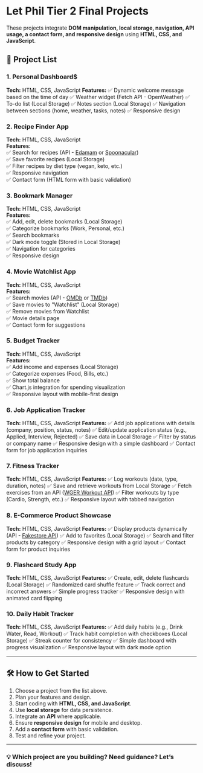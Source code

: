 # Let Phil Tier 2 Final Projects

These projects integrate **DOM manipulation, local storage, navigation, API usage, a contact form, and responsive design** using **HTML, CSS, and JavaScript**.

## 📌 Project List

### 1. Personal Dashboard$

**Tech:** HTML, CSS, JavaScript
**Features:**
✅ Dynamic welcome message based on the time of day
✅ Weather widget (Fetch API - OpenWeather)
✅ To-do list (Local Storage)
✅ Notes section (Local Storage)
✅ Navigation between sections (home, weather, tasks, notes)
✅ Responsive design

### 2. Recipe Finder App

**Tech:** HTML, CSS, JavaScript  
**Features:**  
✅ Search for recipes (API - [Edamam](https://developer.edamam.com/) or [Spoonacular](https://spoonacular.com/food-api))  
✅ Save favorite recipes (Local Storage)  
✅ Filter recipes by diet type (vegan, keto, etc.)  
✅ Responsive navigation  
✅ Contact form (HTML form with basic validation)

### 3. Bookmark Manager

**Tech:** HTML, CSS, JavaScript  
**Features:**  
✅ Add, edit, delete bookmarks (Local Storage)  
✅ Categorize bookmarks (Work, Personal, etc.)  
✅ Search bookmarks  
✅ Dark mode toggle (Stored in Local Storage)  
✅ Navigation for categories  
✅ Responsive design

### 4. Movie Watchlist App

**Tech:** HTML, CSS, JavaScript  
**Features:**  
✅ Search movies (API - [OMDb](https://www.omdbapi.com/) or [TMDb](https://developer.themoviedb.org/docs))  
✅ Save movies to "Watchlist" (Local Storage)  
✅ Remove movies from Watchlist  
✅ Movie details page  
✅ Contact form for suggestions

### 5. Budget Tracker

**Tech:** HTML, CSS, JavaScript  
**Features:**  
✅ Add income and expenses (Local Storage)  
✅ Categorize expenses (Food, Bills, etc.)  
✅ Show total balance  
✅ Chart.js integration for spending visualization  
✅ Responsive layout with mobile-first design

### 6. Job Application Tracker

**Tech:** HTML, CSS, JavaScript
**Features:**
✅ Add job applications with details (company, position, status, notes)
✅ Edit/update application status (e.g., Applied, Interview, Rejected)
✅ Save data in Local Storage
✅ Filter by status or company name
✅ Responsive design with a simple dashboard
✅ Contact form for job application inquiries

### 7. Fitness Tracker

**Tech:** HTML, CSS, JavaScript
**Features:**
✅ Log workouts (date, type, duration, notes)
✅ Save and retrieve workouts from Local Storage
✅ Fetch exercises from an API ([WGER Workout API](https://wger.de/en/software/api))
✅ Filter workouts by type (Cardio, Strength, etc.)
✅ Responsive layout with tabbed navigation

### 8. E-Commerce Product Showcase

**Tech:** HTML, CSS, JavaScript
**Features:**
✅ Display products dynamically (API - [Fakestore API](https://fakestoreapi.com/))
✅ Add to favorites (Local Storage)
✅ Search and filter products by category
✅ Responsive design with a grid layout
✅ Contact form for product inquiries

### 9. Flashcard Study App

**Tech:** HTML, CSS, JavaScript
**Features:**
✅ Create, edit, delete flashcards (Local Storage)
✅ Randomized card shuffle feature
✅ Track correct and incorrect answers
✅ Simple progress tracker
✅ Responsive design with animated card flipping

### 10. Daily Habit Tracker

**Tech:** HTML, CSS, JavaScript
**Features:**
✅ Add daily habits (e.g., Drink Water, Read, Workout)
✅ Track habit completion with checkboxes (Local Storage)
✅ Streak counter for consistency
✅ Simple dashboard with progress visualization
✅ Responsive layout with dark mode option

---

## 🛠️ How to Get Started

1. Choose a project from the list above.
2. Plan your features and design.
3. Start coding with **HTML, CSS, and JavaScript**.
4. Use **local storage** for data persistence.
5. Integrate an **API** where applicable.
6. Ensure **responsive design** for mobile and desktop.
7. Add a **contact form** with basic validation.
8. Test and refine your project.

---

### 💡 Which project are you building? Need guidance? Let’s discuss!
